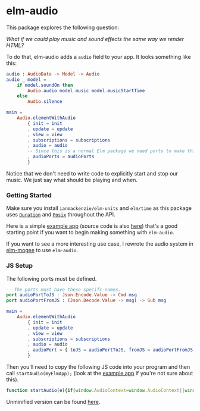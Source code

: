 # elm-audio

This package explores the following question:

*What if we could play music and sound effects the same way we render HTML?*

To do that, elm-audio adds a `audio` field to your app. It looks something like this:
```elm
audio : AudioData -> Model -> Audio
audio _ model =
    if model.soundOn then
        Audio.audio model.music model.musicStartTime
    else
        Audio.silence

main = 
    Audio.elementWithAudio
        { init = init
        , update = update
        , view = view
        , subscriptions = subscriptions
        , audio = audio
        -- Since this is a normal Elm package we need ports to make this all work
        , audioPorts = audioPorts
        }
```

Notice that we don't need to write code to explicitly start and stop our music. We just say what should be playing and when.

### Getting Started

Make sure you install `ianmackenzie/elm-units` and `elm/time` as this package uses [`Duration`](https://package.elm-lang.org/packages/ianmackenzie/elm-units/latest/Duration#Duration) and [`Posix`](https://package.elm-lang.org/packages/elm/time/latest/Time#Posix) throughout the API.

Here is a simple [example app](https://ellie-app.com/bPKQ4BLCtFKa1) (source code is also [here](https://github.com/MartinSStewart/elm-audio/tree/master/example)) that's a good starting point if you want to begin making something with `elm-audio`.

If you want to see a more interesting use case, I rewrote the audio system in [elm-mogee](https://github.com/MartinSStewart/elm-mogee/tree/elm-audio) to use `elm-audio`.

### JS Setup

The following ports must be defined.

```elm
-- The ports must have these specifc names.
port audioPortToJS : Json.Encode.Value -> Cmd msg
port audioPortFromJS : (Json.Decode.Value -> msg) -> Sub msg

main = 
    Audio.elementWithAudio
        { init = init
        , update = update
        , view = view
        , subscriptions = subscriptions
        , audio = audio
        , audioPort = { toJS = audioPortToJS, fromJS = audioPortFromJS }
        }
```

Then you'll need to copy the following JS code into your program and then call `startAudio(myElmApp);` (look at the [example app](https://github.com/MartinSStewart/elm-audio/blob/master/example/index.html) if you're not sure about this).

```javascript
function startAudio(e){if(window.AudioContext=window.AudioContext||window.webkitAudioContext||!1,window.AudioContext){let u=[],s=new AudioContext,d={},l=528;function o(o,t){let n=new XMLHttpRequest;n.open("GET",o,!0),n.responseType="arraybuffer",n.onerror=function(){e.ports.audioPortFromJS.send({type:0,requestId:t,error:"NetworkError"})},n.onload=function(){s.decodeAudioData(n.response,function(n){let r=u.length,a=o.endsWith(".mp3");u.push({isMp3:a,buffer:n}),e.ports.audioPortFromJS.send({type:1,requestId:t,bufferId:r,durationInSeconds:(n.length-(a?l:0))/n.sampleRate})},function(o){e.ports.audioPortFromJS.send({type:0,requestId:t,error:o.message})})},n.send()}function t(e,o){return(e-o)/1e3+s.currentTime}function n(e,o,t){o?(e.loopStart=t+o.loopStart/1e3,e.loopEnd=t+o.loopEnd/1e3,e.loop=!0):e.loop=!1}function r(e,o){return e.map(e=>{let n=s.createGain();n.gain.setValueAtTime(e[0].volume,0),n.gain.linearRampToValueAtTime(e[0].volume,t(e[0].time,o));for(let r=1;r<e.length;r++){let a=e[r],i=e[r-1],u=t(a.time,o);if(u>=s.currentTime&&i.contextTime<s.currentTime){let e=(s.currentTime-i.contextTime)/(u-i.contextTime)*(a.volume-i.volume)+i.volume;isFinite(e)&&n.gain.setValueAtTime(e,0)}else u>=s.currentTime?n.gain.linearRampToValueAtTime(a.volume,u):n.gain.setValueAtTime(a.volume,0);i={contextTime:u,volume:a.volume}}return n})}function a(e){for(let o=1;o<e.length;o++)e[o-1].connect(e[o])}function i(e,o,i,u,d,m,c,p){let f=e.buffer,b=e.isMp3?l/s.sampleRate:0,T=s.createBufferSource();T.buffer=f,T.playbackRate.value=p,n(T,c,b);let g=r(i,m),A=s.createGain();if(A.gain.setValueAtTime(o,0),a([T,A,...g,s.destination]),u>=m)T.start(t(u,m),b+d/1e3);else{let e=(m-u)/1e3;T.start(0,e+b+d/1e3)}return{sourceNode:T,gainNode:A,volumeAtGainNodes:g}}e.ports.audioPortFromJS.send({type:2,samplesPerSecond:s.sampleRate}),e.ports.audioPortToJS.subscribe(e=>{let t=(new Date).getTime();for(let o=0;o<e.audio.length;o++){let m=e.audio[o];switch(m.action){case"stopSound":{let e=d[m.nodeGroupId];d[m.nodeGroupId]=null,e.nodes.sourceNode.stop(),e.nodes.sourceNode.disconnect(),e.nodes.gainNode.disconnect(),e.nodes.volumeAtGainNodes.map(e=>e.disconnect());break}case"setVolume":d[m.nodeGroupId].nodes.gainNode.gain.setValueAtTime(m.volume,0);break;case"setVolumeAt":{let e=d[m.nodeGroupId];e.nodes.volumeAtGainNodes.map(e=>e.disconnect()),e.nodes.gainNode.disconnect();let o=r(m.volumeAt,t);a([e.nodes.gainNode,...o,s.destination]),e.nodes.volumeAtGainNodes=o;break}case"setLoopConfig":{let e=d[m.nodeGroupId],o=u[e.bufferId].isMp3?l/s.sampleRate:0;n(e.nodes.sourceNode,e.loop,o);break}case"setPlaybackRate":d[m.nodeGroupId].nodes.sourceNode.playbackRate.setValueAtTime(m.playbackRate,0);break;case"startSound":{let e=i(u[m.bufferId],m.volume,m.volumeTimelines,m.startTime,m.startAt,t,m.loop,m.playbackRate);d[m.nodeGroupId]={bufferId:m.bufferId,nodes:e};break}}}for(let t=0;t<e.audioCmds.length;t++)o(e.audioCmds[t].audioUrl,e.audioCmds[t].requestId)})}else console.log("Web audio is not supported in your browser.")}
```
Unminified version can be found [here](https://github.com/MartinSStewart/elm-audio/blob/master/src/audio.js).
